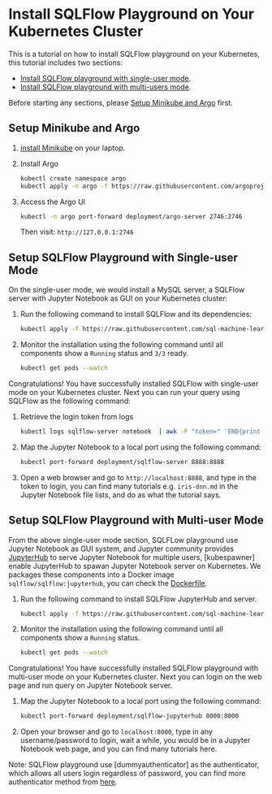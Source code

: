 # Install SQLFlow Playground on Your Kubernetes Cluster

This is a tutorial on how to install SQLFlow playground on your Kubernetes, this tutorial includes two sections:

- [Install SQLFlow playground with single-user mode](#install-sqlflow-with-single-user).
- [Install SQLFlow playground with multi-users mode](#install-sqlflow-with-multi-users).

Before starting any sections, please [Setup Minikube and Argo](#setup-minikube-and-argo) first.

## Setup Minikube and Argo

1. [install Minikube](https://kubernetes.io/docs/tasks/tools/install-minikube/) on your laptop.
1. Install Argo

    ``` bash
    kubectl create namespace argo
    kubectl apply -n argo -f https://raw.githubusercontent.com/argoproj/argo/v2.7.7/manifests/install.yaml
    ```

1. Access the Argo UI

    ``` bash
    kubectl -n argo port-forward deployment/argo-server 2746:2746
    ```

    Then visit: `http://127.0.0.1:2746`

## Setup SQLFlow Playground with Single-user Mode

On the single-user mode, we would install a MySQL server, a SQLFlow server with Jupyter Notebook as GUI on your Kubernetes cluster:

1. Run the following command to install SQLFlow and its dependencies:

    ``` bash
    kubectl apply -f https://raw.githubusercontent.com/sql-machine-learning/sqlflow/develop/doc/run/k8s/install-sqlflow.yaml
    ```

1. Monitor the installation using the following command until all components show a `Running` status and `3/3` ready.

    ``` bash
    kubectl get pods --watch
    ```

Congratulations! You have successfully installed SQLFlow with single-user
mode on your Kubernetes cluster. Next you can run your query using SQLFlow as the following command:

1. Retrieve the login token from logs

    ``` bash
    kubectl logs sqlflow-server notebook  | awk -F "token=" 'END{print $2}'
    ```

1. Map the Jupyter Notebook to a local port using the following command:

    ``` bash
    kubectl port-forward deployment/sqlflow-server 8888:8888
    ```

1. Open a web browser and go to `http://localhost:8888`, and type in the token to login,
you can find many tutorials e.g. `iris-dnn.md` in the Jupyter Notebook file lists,
and do as what the tutorial says.

## Setup SQLFlow Playground with Multi-user Mode

From the above single-user mode section, SQLFLow playground use Jupyter Notebook as GUI system, and
Jupyter community provides [JupyterHub](https://jupyterhub.readthedocs.io/en/stable/) to serve Jupyter Notebook
for multiple users, [kubespawner] enable JupyterHub to spawan Jupyter Notebook server on Kubernetes. We packages
these components into a Docker image `sqlflow/sqlflow:jupyterhub`, you can check the [Dockerfile](/docker/jupyterhub/Dockerfile).

1. Run the following command to install SQLFlow JupyterHub and server.

    ``` bash
    kubectl apply -f https://raw.githubusercontent.com/sql-machine-learning/sqlflow/develop/doc/run/k8s/install-sqlflow-multi-users.yaml 
    ```

1. Monitor the installation using the following command until all components show a `Running` status.

    ``` bash
    kubectl get pods --watch
    ```

Congratulations! You have successfully installed SQLFlow playground with multi-user
mode on your Kubernetes cluster. Next you can login on the web page and run query on Jupyter Notebook server.

1. Map the Jupyter Notebook to a local port using the following command:

    ``` bash
    kubectl port-forward deployment/sqlflow-jupyterhub 8000:8000
    ```

1. Open your browser and go to `localhost:8000`, type in any username/password to login, wait a while, you would be in a 
Jupyter Notebook web page, and you can find many tutorials here.

Note: SQLFlow playground use [dummyauthenticator] as the authenticator, which allows all users login regardless of password,
you can find more authenticator method from [here](https://jupyterhub.readthedocs.io/en/stable/getting-started/authenticators-users-basics.html).
